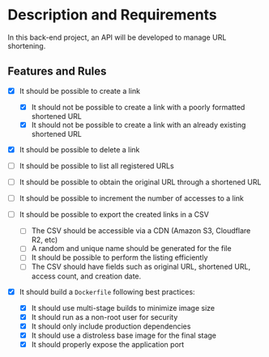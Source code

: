 # Description and Requirements
In this back-end project, an API will be developed to manage URL shortening.

## Features and Rules
- [x]  It should be possible to create a link
    - [x]  It should not be possible to create a link with a poorly formatted shortened URL
    - [x]  It should not be possible to create a link with an already existing shortened URL
    
- [x]  It should be possible to delete a link
- [ ]  It should be possible to list all registered URLs
- [ ]  It should be possible to obtain the original URL through a shortened URL
- [ ]  It should be possible to increment the number of accesses to a link

- [ ]  It should be possible to export the created links in a CSV
    - [ ]  The CSV should be accessible via a CDN (Amazon S3, Cloudflare R2, etc)
    - [ ]  A random and unique name should be generated for the file
    - [ ]  It should be possible to perform the listing efficiently
    - [ ]  The CSV should have fields such as original URL, shortened URL, access count, and creation date.

- [x] It should build a `Dockerfile` following best practices:
    - [x] It should use multi-stage builds to minimize image size
    - [x] It should run as a non-root user for security
    - [x] It should only include production dependencies
    - [x] It should use a distroless base image for the final stage
    - [x] It should properly expose the application port
